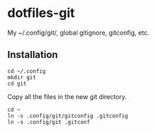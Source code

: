 dotfiles-git
============

My ~/.config/git/, global gitignore, gitconfig, etc.

## Installation

    cd ~/.config
    mkdir git
    cd git

Copy all the files in the new git directory.

    cd ~
    ln -s .config/git/gitconfig .gitconfig
    ln -s .config/git .gitconf
